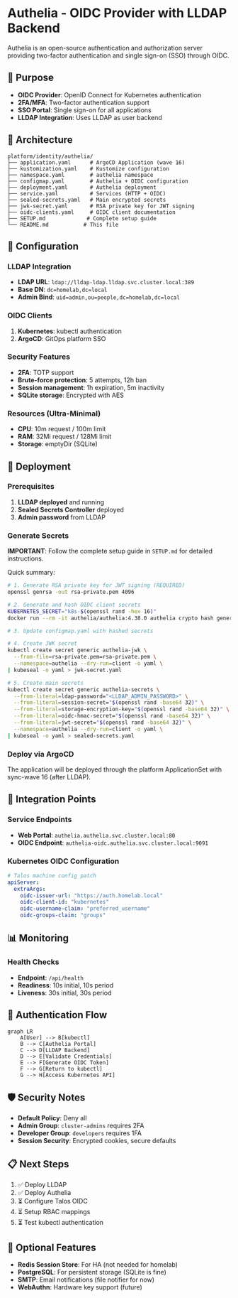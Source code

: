 # Authelia - OIDC Provider with LLDAP Backend

Authelia is an open-source authentication and authorization server providing two-factor authentication and single sign-on (SSO) through OIDC.

## 🎯 Purpose

- **OIDC Provider**: OpenID Connect for Kubernetes authentication
- **2FA/MFA**: Two-factor authentication support
- **SSO Portal**: Single sign-on for all applications
- **LLDAP Integration**: Uses LLDAP as user backend

## 📂 Architecture

```
platform/identity/authelia/
├── application.yaml      # ArgoCD Application (wave 16)
├── kustomization.yaml    # Kustomize configuration
├── namespace.yaml        # authelia namespace
├── configmap.yaml        # Authelia + OIDC configuration
├── deployment.yaml       # Authelia deployment
├── service.yaml          # Services (HTTP + OIDC)
├── sealed-secrets.yaml   # Main encrypted secrets
├── jwk-secret.yaml       # RSA private key for JWT signing
├── oidc-clients.yaml     # OIDC client documentation
├── SETUP.md             # Complete setup guide
└── README.md           # This file
```

## 🔧 Configuration

### LLDAP Integration
- **LDAP URL**: `ldap://lldap-ldap.lldap.svc.cluster.local:389`
- **Base DN**: `dc=homelab,dc=local`
- **Admin Bind**: `uid=admin,ou=people,dc=homelab,dc=local`

### OIDC Clients
1. **Kubernetes**: kubectl authentication
2. **ArgoCD**: GitOps platform SSO

### Security Features
- **2FA**: TOTP support
- **Brute-force protection**: 5 attempts, 12h ban
- **Session management**: 1h expiration, 5m inactivity
- **SQLite storage**: Encrypted with AES

### Resources (Ultra-Minimal)
- **CPU**: 10m request / 100m limit
- **RAM**: 32Mi request / 128Mi limit
- **Storage**: emptyDir (SQLite)

## 🚀 Deployment

### Prerequisites
1. **LLDAP deployed** and running
2. **Sealed Secrets Controller** deployed
3. **Admin password** from LLDAP

### Generate Secrets

**IMPORTANT**: Follow the complete setup guide in `SETUP.md` for detailed instructions.

Quick summary:

```bash
# 1. Generate RSA private key for JWT signing (REQUIRED)
openssl genrsa -out rsa-private.pem 4096

# 2. Generate and hash OIDC client secrets
KUBERNETES_SECRET="k8s-$(openssl rand -hex 16)"
docker run --rm -it authelia/authelia:4.38.0 authelia crypto hash generate argon2 --password "$KUBERNETES_SECRET"

# 3. Update configmap.yaml with hashed secrets

# 4. Create JWK secret
kubectl create secret generic authelia-jwk \
  --from-file=rsa-private.pem=rsa-private.pem \
  --namespace=authelia --dry-run=client -o yaml \
| kubeseal -o yaml > jwk-secret.yaml

# 5. Create main secrets
kubectl create secret generic authelia-secrets \
  --from-literal=ldap-password="<LLDAP_ADMIN_PASSWORD>" \
  --from-literal=session-secret="$(openssl rand -base64 32)" \
  --from-literal=storage-encryption-key="$(openssl rand -base64 32)" \
  --from-literal=oidc-hmac-secret="$(openssl rand -base64 32)" \
  --from-literal=jwt-secret="$(openssl rand -base64 32)" \
  --namespace=authelia --dry-run=client -o yaml \
| kubeseal -o yaml > sealed-secrets.yaml
```

### Deploy via ArgoCD
The application will be deployed through the platform ApplicationSet with sync-wave 16 (after LLDAP).

## 🔗 Integration Points

### Service Endpoints
- **Web Portal**: `authelia.authelia.svc.cluster.local:80`
- **OIDC Endpoint**: `authelia-oidc.authelia.svc.cluster.local:9091`

### Kubernetes OIDC Configuration
```yaml
# Talos machine config patch
apiServer:
  extraArgs:
    oidc-issuer-url: "https://auth.homelab.local"
    oidc-client-id: "kubernetes"
    oidc-username-claim: "preferred_username"
    oidc-groups-claim: "groups"
```

## 📊 Monitoring

### Health Checks
- **Endpoint**: `/api/health`
- **Readiness**: 10s initial, 10s period
- **Liveness**: 30s initial, 30s period

## 🔄 Authentication Flow

```mermaid
graph LR
    A[User] --> B[kubectl]
    B --> C[Authelia Portal]
    C --> D[LLDAP Backend]
    D --> E[Validate Credentials]
    E --> F[Generate OIDC Token]
    F --> G[Return to kubectl]
    G --> H[Access Kubernetes API]
```

## 🛡️ Security Notes

- **Default Policy**: Deny all
- **Admin Group**: `cluster-admins` requires 2FA
- **Developer Group**: `developers` requires 1FA
- **Session Security**: Encrypted cookies, secure defaults

## 📋 Next Steps

1. ✅ Deploy LLDAP
2. ✅ Deploy Authelia
3. ⏳ Configure Talos OIDC
4. ⏳ Setup RBAC mappings
5. ⏳ Test kubectl authentication

## 🔧 Optional Features

- **Redis Session Store**: For HA (not needed for homelab)
- **PostgreSQL**: For persistent storage (SQLite is fine)
- **SMTP**: Email notifications (file notifier for now)
- **WebAuthn**: Hardware key support (future)